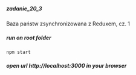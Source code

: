 ##### zadanie_20_3
Baza państw zsynchronizowana z Reduxem, cz. 1

##### run on root folder
`npm start`

##### open url http://localhost:3000 in your browser
